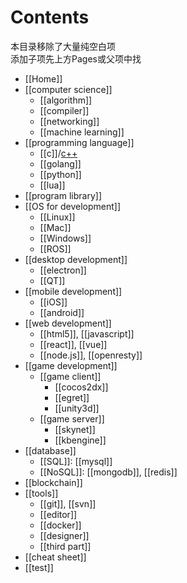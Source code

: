 # Contents
本目录移除了大量纯空白项  
添加子项先上方Pages或父项中找
* [[Home]]
* [[computer science]]
    - [[algorithm]]
    - [[compiler]]
    - [[networking]]
    - [[machine learning]]
* [[programming language]]
    - [[c]]/[c++](../C-plus-plus)
    - [[golang]]
    - [[python]]
    - [[lua]]
* [[program library]]
* [[OS for development]]
    - [[Linux]]
    - [[Mac]]
    - [[Windows]]
    - [[ROS]]
* [[desktop development]]
    - [[electron]]
    - [[QT]]
* [[mobile development]]
    - [[iOS]]
    - [[android]]
* [[web development]]
    - [[html5]], [[javascript]]
    - [[react]], [[vue]]
    - [[node.js]], [[openresty]]
* [[game development]]
    - [[game client]]
        - [[cocos2dx]]
        - [[egret]]
        - [[unity3d]]
    - [[game server]]
        - [[skynet]]
        - [[kbengine]]
* [[database]]
    - [[SQL]]: [[mysql]]
    - [[NoSQL]]: [[mongodb]], [[redis]]
* [[blockchain]]
* [[tools]]
    - [[git]], [[svn]]
    - [[editor]]
    - [[docker]]
    - [[designer]]
    - [[third part]]
* [[cheat sheet]]
* [[test]]